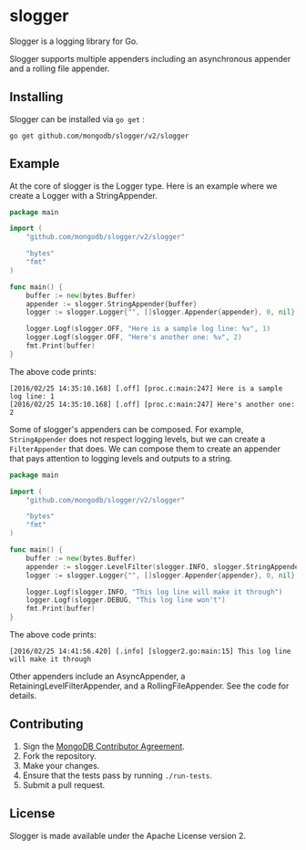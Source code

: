 # slogger

Slogger is a logging library for Go.

Slogger supports multiple appenders including an asynchronous appender
and a rolling file appender.

## Installing

Slogger can be installed via `go get` :
```
go get github.com/mongodb/slogger/v2/slogger
```

## Example

At the core of slogger is the Logger type.  Here is an example where
we create a Logger with a StringAppender.

```go
package main

import (
	"github.com/mongodb/slogger/v2/slogger"

	"bytes"
	"fmt"
)

func main() {
	buffer := new(bytes.Buffer)
	appender := slogger.StringAppender{buffer}
	logger := slogger.Logger{"", []slogger.Appender{appender}, 0, nil}

	logger.Logf(slogger.OFF, "Here is a sample log line: %v", 1)
	logger.Logf(slogger.OFF, "Here's another one: %v", 2)
	fmt.Print(buffer)
}
```

The above code prints:

```
[2016/02/25 14:35:10.168] [.off] [proc.c:main:247] Here is a sample log line: 1
[2016/02/25 14:35:10.168] [.off] [proc.c:main:247] Here's another one: 2
```

Some of slogger's appenders can be composed.  For example,
`StringAppender` does not respect logging levels, but we can create a
`FilterAppender` that does.  We can compose them to create an appender
that pays attention to logging levels and outputs to a string.

```go
package main

import (
	"github.com/mongodb/slogger/v2/slogger"

	"bytes"
	"fmt"
)

func main() {
	buffer := new(bytes.Buffer)
	appender := slogger.LevelFilter(slogger.INFO, slogger.StringAppender{buffer})
	logger := slogger.Logger{"", []slogger.Appender{appender}, 0, nil}

	logger.Logf(slogger.INFO, "This log line will make it through")
	logger.Logf(slogger.DEBUG, "This log line won't")
	fmt.Print(buffer)
}
```

The above code prints:

```
[2016/02/25 14:41:56.420] [.info] [slogger2.go:main:15] This log line will make it through
```

Other appenders include an AsyncAppender, a
RetainingLevelFilterAppender, and a RollingFileAppender.  See the code
for details.

## Contributing

1. Sign the [MongoDB Contributor Agreement](https://www.mongodb.com/legal/contributor-agreement).
2. Fork the repository.
3. Make your changes.
4. Ensure that the tests pass by running `./run-tests`.
5. Submit a pull request.

## License

Slogger is made available under the Apache License version 2.

